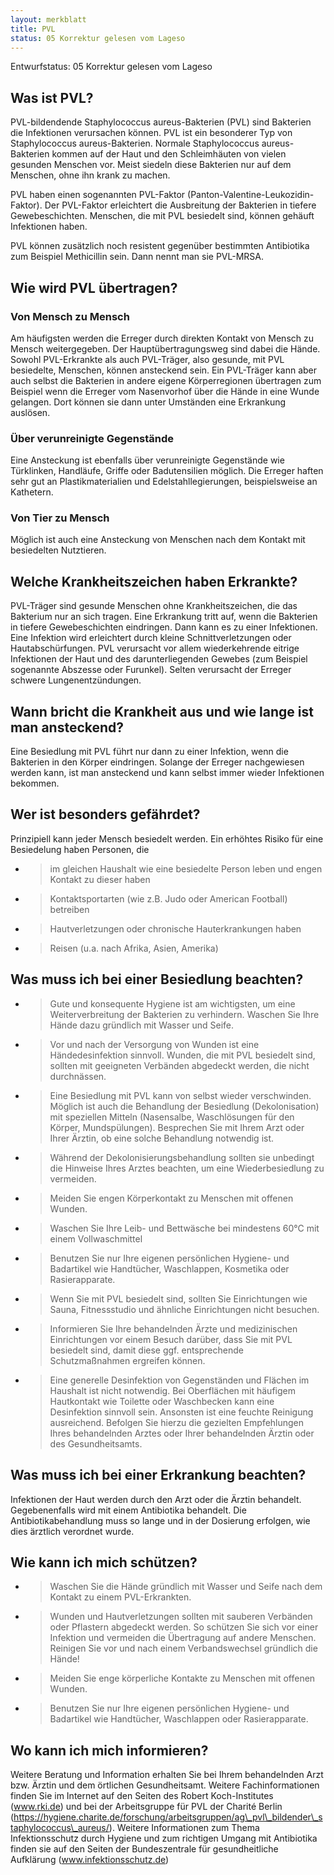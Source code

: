 ```yaml
---
layout: merkblatt
title: PVL
status: 05 Korrektur gelesen vom Lageso
---
```

Entwurfstatus: 05 Korrektur gelesen vom Lageso
 
## Was ist PVL? 

PVL-bildendende Staphylococcus aureus-Bakterien (PVL) sind Bakterien die
Infektionen verursachen können. PVL ist ein besonderer Typ von
Staphylococcus aureus-Bakterien. Normale Staphylococcus aureus-Bakterien
kommen auf der Haut und den Schleimhäuten von vielen gesunden Menschen
vor. Meist siedeln diese Bakterien nur auf dem Menschen, ohne ihn krank
zu machen.

PVL haben einen sogenannten PVL-Faktor
(Panton-Valentine-Leukozidin-Faktor). Der PVL-Faktor erleichtert die
Ausbreitung der Bakterien in tiefere Gewebeschichten. Menschen, die mit
PVL besiedelt sind, können gehäuft Infektionen haben.

PVL können zusätzlich noch resistent gegenüber bestimmten Antibiotika
zum Beispiel Methicillin sein. Dann nennt man sie PVL-MRSA.

## Wie wird PVL übertragen? 

### Von Mensch zu Mensch

Am häufigsten werden die Erreger durch direkten Kontakt von Mensch zu
Mensch weitergegeben. Der Hauptübertragungsweg sind dabei die Hände.
Sowohl PVL-Erkrankte als auch PVL-Träger, also gesunde, mit PVL
besiedelte, Menschen, können ansteckend sein. Ein PVL-Träger kann aber
auch selbst die Bakterien in andere eigene Körperregionen übertragen zum
Beispiel wenn die Erreger vom Nasenvorhof über die Hände in eine Wunde
gelangen. Dort können sie dann unter Umständen eine Erkrankung auslösen.

### Über verunreinigte Gegenstände

Eine Ansteckung ist ebenfalls über verunreinigte Gegenstände wie
Türklinken, Handläufe, Griffe oder Badutensilien möglich. Die Erreger
haften sehr gut an Plastikmaterialien und Edelstahllegierungen,
beispielsweise an Kathetern.

### Von Tier zu Mensch

Möglich ist auch eine Ansteckung von Menschen nach dem Kontakt mit
besiedelten Nutztieren.

## Welche Krankheitszeichen haben Erkrankte? 

PVL-Träger sind gesunde Menschen ohne Krankheitszeichen, die das
Bakterium nur an sich tragen. Eine Erkrankung tritt auf, wenn die
Bakterien in tiefere Gewebeschichten eindringen. Dann kann es zu einer
Infektionen. Eine Infektion wird erleichtert durch kleine
Schnittverletzungen oder Hautabschürfungen. PVL verursacht vor allem
wiederkehrende eitrige Infektionen der Haut und des darunterliegenden
Gewebes (zum Beispiel sogenannte Abszesse oder Furunkel). Selten
verursacht der Erreger schwere Lungenentzündungen.

## Wann bricht die Krankheit aus und wie lange ist man ansteckend? 

Eine Besiedlung mit PVL führt nur dann zu einer Infektion, wenn die
Bakterien in den Körper eindringen. Solange der Erreger nachgewiesen
werden kann, ist man ansteckend und kann selbst immer wieder Infektionen
bekommen.

## Wer ist besonders gefährdet?

Prinzipiell kann jeder Mensch besiedelt werden. Ein erhöhtes Risiko für
eine Besiedelung haben Personen, die

  - > im gleichen Haushalt wie eine besiedelte Person leben und engen
    > Kontakt zu dieser haben

  - > Kontaktsportarten (wie z.B. Judo oder American Football) betreiben

  - > Hautverletzungen oder chronische Hauterkrankungen haben

  - > Reisen (u.a. nach Afrika, Asien, Amerika)

## Was muss ich bei einer Besiedlung beachten? 

  - > Gute und konsequente Hygiene ist am wichtigsten, um eine
    > Weiterverbreitung der Bakterien zu verhindern. Waschen Sie Ihre
    > Hände dazu gründlich mit Wasser und Seife.

  - > Vor und nach der Versorgung von Wunden ist eine Händedesinfektion
    > sinnvoll. Wunden, die mit PVL besiedelt sind, sollten mit
    > geeigneten Verbänden abgedeckt werden, die nicht durchnässen.

  - > Eine Besiedlung mit PVL kann von selbst wieder verschwinden.
    > Möglich ist auch die Behandlung der Besiedlung (Dekolonisation)
    > mit speziellen Mitteln (Nasensalbe, Waschlösungen für den Körper,
    > Mundspülungen). Besprechen Sie mit Ihrem Arzt oder Ihrer Ärztin,
    > ob eine solche Behandlung notwendig ist.

  - > Während der Dekolonisierungsbehandlung sollten sie unbedingt die
    > Hinweise Ihres Arztes beachten, um eine Wiederbesiedlung zu
    > vermeiden.

  - > Meiden Sie engen Körperkontakt zu Menschen mit offenen Wunden.

  - > Waschen Sie Ihre Leib- und Bettwäsche bei mindestens 60°C mit
    > einem Vollwaschmittel

  - > Benutzen Sie nur Ihre eigenen persönlichen Hygiene- und Badartikel
    > wie Handtücher, Waschlappen, Kosmetika oder Rasierapparate.

  - > Wenn Sie mit PVL besiedelt sind, sollten Sie Einrichtungen wie
    > Sauna, Fitnessstudio und ähnliche Einrichtungen nicht besuchen.

  - > Informieren Sie Ihre behandelnden Ärzte und medizinischen
    > Einrichtungen vor einem Besuch darüber, dass Sie mit PVL besiedelt
    > sind, damit diese ggf. entsprechende Schutzmaßnahmen ergreifen
    > können.

  - > Eine generelle Desinfektion von Gegenständen und Flächen im
    > Haushalt ist nicht notwendig. Bei Oberflächen mit häufigem
    > Hautkontakt wie Toilette oder Waschbecken kann eine Desinfektion
    > sinnvoll sein. Ansonsten ist eine feuchte Reinigung ausreichend.
    > Befolgen Sie hierzu die gezielten Empfehlungen Ihres behandelnden
    > Arztes oder Ihrer behandelnden Ärztin oder des Gesundheitsamts.

## Was muss ich bei einer Erkrankung beachten? 

Infektionen der Haut werden durch den Arzt oder die Ärztin behandelt.
Gegebenenfalls wird mit einem Antibiotika behandelt. Die
Antibiotikabehandlung muss so lange und in der Dosierung erfolgen, wie
dies ärztlich verordnet wurde.

## Wie kann ich mich schützen? 

  - > Waschen Sie die Hände gründlich mit Wasser und Seife nach dem
    > Kontakt zu einem PVL-Erkrankten.

  - > Wunden und Hautverletzungen sollten mit sauberen Verbänden oder
    > Pflastern abgedeckt werden. So schützen Sie sich vor einer
    > Infektion und vermeiden die Übertragung auf andere Menschen.
    > Reinigen Sie vor und nach einem Verbandswechsel gründlich die
    > Hände\!

  - > Meiden Sie enge körperliche Kontakte zu Menschen mit offenen
    > Wunden.

  - > Benutzen Sie nur Ihre eigenen persönlichen Hygiene- und Badartikel
    > wie Handtücher, Waschlappen oder Rasierapparate.

## Wo kann ich mich informieren? 

Weitere Beratung und Information erhalten Sie bei Ihrem behandelnden
Arzt bzw. Ärztin und dem örtlichen Gesundheitsamt. Weitere
Fachinformationen finden Sie im Internet auf den Seiten des Robert
Koch-Institutes
([<span class="underline">www.rki.de</span>](http://www.rki.de)) und bei
der Arbeitsgruppe für PVL der Charité Berlin
(https://hygiene.charite.de/forschung/arbeitsgruppen/ag\_pvl\_bildender\_staphylococcus\_aureus/).
Weitere Informationen zum Thema Infektionsschutz durch Hygiene und zum
richtigen Umgang mit Antibiotika finden sie auf den Seiten der
Bundeszentrale für gesundheitliche Aufklärung (www.infektionsschutz.de)
